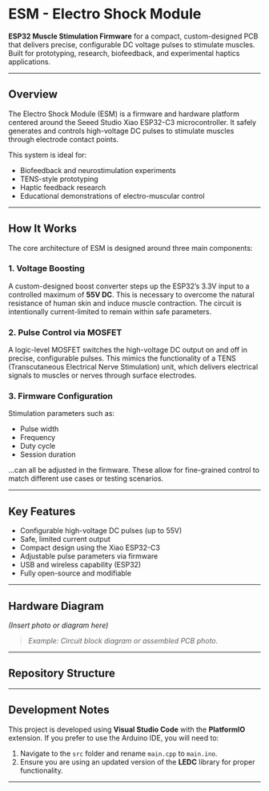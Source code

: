 # ESM - Electro Shock Module

**ESP32 Muscle Stimulation Firmware** for a compact, custom-designed PCB that delivers precise, configurable DC voltage pulses to stimulate muscles. Built for prototyping, research, biofeedback, and experimental haptics applications.

---

## Overview

The Electro Shock Module (ESM) is a firmware and hardware platform centered around the Seeed Studio Xiao ESP32-C3 microcontroller. It safely generates and controls high-voltage DC pulses to stimulate muscles through electrode contact points.

This system is ideal for:
- Biofeedback and neurostimulation experiments  
- TENS-style prototyping  
- Haptic feedback research  
- Educational demonstrations of electro-muscular control

---

## How It Works

The core architecture of ESM is designed around three main components:

### 1. Voltage Boosting

A custom-designed boost converter steps up the ESP32’s 3.3V input to a controlled maximum of **55V DC**. This is necessary to overcome the natural resistance of human skin and induce muscle contraction. The circuit is intentionally current-limited to remain within safe parameters.

### 2. Pulse Control via MOSFET

A logic-level MOSFET switches the high-voltage DC output on and off in precise, configurable pulses. This mimics the functionality of a TENS (Transcutaneous Electrical Nerve Stimulation) unit, which delivers electrical signals to muscles or nerves through surface electrodes.

### 3. Firmware Configuration

Stimulation parameters such as:
- Pulse width  
- Frequency  
- Duty cycle  
- Session duration  

...can all be adjusted in the firmware. These allow for fine-grained control to match different use cases or testing scenarios.

---

## Key Features

- Configurable high-voltage DC pulses (up to 55V)
- Safe, limited current output
- Compact design using the Xiao ESP32-C3
- Adjustable pulse parameters via firmware
- USB and wireless capability (ESP32)
- Fully open-source and modifiable

---

## Hardware Diagram

*(Insert photo or diagram here)*  
> _Example: Circuit block diagram or assembled PCB photo._

---

## Repository Structure

---

## Development Notes

This project is developed using **Visual Studio Code** with the **PlatformIO** extension. If you prefer to use the Arduino IDE, you will need to:

1. Navigate to the `src` folder and rename `main.cpp` to `main.ino`.
2. Ensure you are using an updated version of the **LEDC** library for proper functionality.

---
